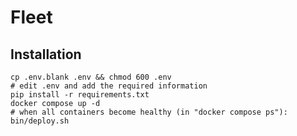 # Fleet

## Installation
```shell
cp .env.blank .env && chmod 600 .env
# edit .env and add the required information
pip install -r requirements.txt
docker compose up -d
# when all containers become healthy (in "docker compose ps"):
bin/deploy.sh
```
